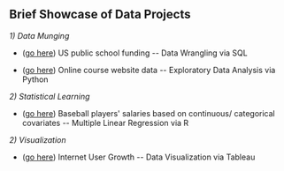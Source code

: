 ## Brief Showcase of Data Projects 

_1) Data Munging_

* ([go here](https://github.com/tk563/MyProjects/blob/master/funding.sql))
US public school funding -- Data Wrangling via SQL

* ([go here](https://github.com/tk563/MyProjects/blob/master/EDA.ipynb))
Online course website data -- Exploratory Data Analysis via Python


_2) Statistical Learning_ 

* ([go here](https://github.com/tk563/MyProjects/blob/master/baseball.pdf))
Baseball players' salaries based on continuous/ categorical covariates -- Multiple Linear Regression via R


_2) Visualization_ 

* ([go here](https://public.tableau.com/profile/t.michael.kim#!/))
Internet User Growth -- Data Visualization via Tableau
